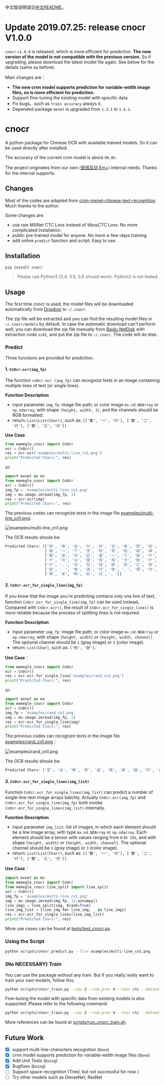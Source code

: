 中文版说明请见[中文README](./README.md)。



# Update 2019.07.25: release cnocr V1.0.0

`cnocr` `v1.0.0` is released, which is more efficient for prediction. **The new version of the model is not compatible with the previous version.** So if upgrading, please download the latest model file again. See below for the details (same as before).



Main changes are：

-  **The new crnn model supports prediction for variable-width image files, so is more efficient for prediction.**
-  Support fine-tuning the existing model with specific data.
-  Fix bugs，such as `train accuracy` always `0`.
-  Depended package `mxnet` is upgraded from `1.3.1`  to `1.4.1`.



# cnocr

A python package for Chinese OCR with available trained models.
So it can be used directly after installed.

The accuracy of the current crnn model is about `98.8%`.

The project originates from our own ([爱因互动 Ein+](https://einplus.cn)) internal needs.
Thanks for the internal supports.

## Changes

Most of the codes are adapted from [crnn-mxnet-chinese-text-recognition](https://github.com/diaomin/crnn-mxnet-chinese-text-recognition).
Much thanks to the author.

Some changes are:

* use raw MXNet CTC Loss instead of WarpCTC Loss. No more complicated installation.
* public pre-trained model for anyone. No more a-few-days training.
* add online `predict` function and script. Easy to use.

## Installation

```bash
pip install cnocr
```

> Please use Python3 (3.4, 3.5, 3.6 should work). Python2 is not tested.

## Usage

The first time cnocr is used, the model files will be downloaded automatically from 
[Dropbox](https://www.dropbox.com/s/7w8l3mk4pvkt34w/cnocr-models-v1.0.0.zip?dl=0) to `~/.cnocr`. 

The zip file will be extracted and you can find the resulting model files in `~/.cnocr/models` by default.
In case the automatic download can't perform well, you can download the zip file manually 
from [Baidu NetDisk](https://pan.baidu.com/s/1DWV3H2UWmzOU6d48UbTYVw) with extraction code `ss81`, and put the zip file to `~/.cnocr`. The code will do else.



### Predict

Three functions are provided for prediction.



#### 1. `CnOcr.ocr(img_fp)`

The function `cnOcr.ocr (img_fp)` can recognize texts in an image containing multiple lines of text (or single lines).



**Function Description**

- input parameter `img_fp`: image file path; or color image `mx.nd.NDArray` or `np.ndarray`, with shape `(height, width, 3)`, and the channels should be RGB formatted.
- return: `List(List(Char))`,  such as:  `[['第', '一', '行'], ['第', '二', '行'], ['第', '三', '行']]`.
  



**Use Case**


```python
from memegle_cnocr import CnOcr
ocr = CnOcr()
res = ocr.ocr('examples/multi-line_cn1.png')
print("Predicted Chars:", res)
```

or:

```python
import mxnet as mx
from memegle_cnocr import CnOcr
ocr = CnOcr()
img_fp = 'examples/multi-line_cn1.png'
img = mx.image.imread(img_fp, 1)
res = ocr.ocr(img)
print("Predicted Chars:", res)
```

The previous codes can recognize texts in the image file [examples/multi-line_cn1.png](./examples/multi-line_cn1.png):

![examples/multi-line_cn1.png](./examples/multi-line_cn1.png)

The OCR results shoule be:

```bash
Predicted Chars: [['网', '络', '支', '付', '并', '无', '本', '质', '的', '区', '别', '，', '因', '为'],
                  ['每', '一', '个', '手', '机', '号', '码', '和', '邮', '件', '地', '址', '背', '后'],
                  ['都', '会', '对', '应', '着', '一', '个', '账', '户', '一', '―', '这', '个', '账'],
                  ['户', '可', '以', '是', '信', '用', '卡', '账', '户', '、', '借', '记', '卡', '账'],
                  ['户', '，', '也', '包', '括', '邮', '局', '汇', '款', '、', '手', '机', '代'],
                  ['收', '、', '电', '话', '代', '收', '、', '预', '付', '费', '卡', '和', '点', '卡'],
                  ['等', '多', '种', '形', '式', '。']]
```

#### 2. `CnOcr.ocr_for_single_line(img_fp)`

If you know that the image you're predicting contains only one line of text, function `CnOcr.ocr_for_single_line(img_fp)` can be used instead。Compared with `CnOcr.ocr()`, the result of `CnOcr.ocr_for_single_line()` is more reliable because the process of splitting lines is not required. 



**Function Description**

- input parameter `img_fp`: image file path; or color image `mx.nd.NDArray` or `np.ndarray`, with shape `[height, width]` or `[height, width, channel]`.  The optional channel should be `1` (gray image) or `3` (color image).
- return: `List(Char)`,  such as:  `['你', '好']`.



**Use Case**：

```python
from memegle_cnocr import CnOcr
ocr = CnOcr()
res = ocr.ocr_for_single_line('examples/rand_cn1.png')
print("Predicted Chars:", res)
```

or:

```python
import mxnet as mx
from memegle_cnocr import CnOcr
ocr = CnOcr()
img_fp = 'examples/rand_cn1.png'
img = mx.image.imread(img_fp, 1)
res = ocr.ocr_for_single_line(img)
print("Predicted Chars:", res)
```


The previous codes can recognize texts in the image file  [examples/rand_cn1.png](./examples/rand_cn1.png)：

![examples/rand_cn1.png](./examples/rand_cn1.png)

The OCR results shoule be:

```bash
Predicted Chars: ['笠', '淡', '嘿', '骅', '谧', '鼎', '臭', '姚', '歼', '蠢', '驼', '耳', '裔', '挝', '涯', '狗', '蒽', '子', '犷'] 
```

#### 3. `CnOcr.ocr_for_single_lines(img_list)`

Function `CnOcr.ocr_for_single_lines(img_list)` can predict a number of single-line-text image arrays batchly. Actually `CnOcr.ocr(img_fp)` and `CnOcr.ocr_for_single_line(img_fp)` both invoke `CnOcr.ocr_for_single_lines(img_list)` internally.



**Function Description**

- input parameter `img_list`: list of images, in which each element should be a line image array,  with type `mx.nd.NDArray` or `np.ndarray`.  Each element should be a tensor with values ranging from `0` to` 255`, and with shape `[height, width]` or `[height, width, channel]`.  The optional channel should be `1` (gray image) or `3` (color image).
- return: `List(List(Char))`,  such as:  `[['第', '一', '行'], ['第', '二', '行'], ['第', '三', '行']]`.



**Use Case**：

```python
import mxnet as mx
from memegle_cnocr import CnOcr
from memegle_cnocr.line_split import line_split
ocr = CnOcr()
img_fp = 'examples/multi-line_cn1.png'
img = mx.image.imread(img_fp, 1).asnumpy()
line_imgs = line_split(img, blank=True)
line_img_list = [line_img for line_img, _ in line_imgs]
res = ocr.ocr_for_single_lines(line_img_list)
print("Predicted Chars:", res)
```

More use cases can be found at [tests/test_cnocr.py](./tests/test_cnocr.py).


### Using  the Script

```bash
python scripts/cnocr_predict.py --file examples/multi-line_cn1.png
```



### (No NECESSARY) Train

You can use the package without any train. But if you really really want to train your own models, follow this:

```bash
python scripts/cnocr_train.py --cpu 2 --num_proc 4 --loss ctc --dataset cn_ocr
```



Fine-tuning the model with specific data from existing models is also supported. Please refer to the following command:

```bash
python scripts/cnocr_train.py --cpu 2 --num_proc 4 --loss ctc --dataset cn_ocr --load_epoch 20
```



More references can be found at  [scripts/run_cnocr_train.sh](./scripts/run_cnocr_train.sh).



## Future Work

* [x] support multi-line-characters recognition (`Done`)
* [x] crnn model supports prediction for variable-width image files (`Done`)
* [x] Add Unit Tests  (`Doing`)
* [x]  Bugfixes  (`Doing`)
* [ ] Support space recognition (Tried, but not successful for now )
* [ ] Try other models such as DenseNet, ResNet
